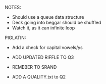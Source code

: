NOTES:

- Should use a queue data structure
- Deck going into beggar should be shuffled
- Watch it, as it can infinite loop


PIGLATIN:

- Add a check for capital vowels/ys

- ADD UPDATED RIFFLE TO Q3
- REMEBER TO SRAND
- ADD A QUALITY.txt to Q2